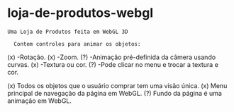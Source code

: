 # loja-de-produtos-webgl
    Uma Loja de Produtos feita em WebGL 3D

      Contem controles para animar os objetos:
(x)    -Rotação.
(x)    -Zoom.
(?)    -Animação pré-definida da câmera usando curvas.
(x)    -Textura ou cor.
(?)    -Pode clicar no menu e trocar a textura e cor.

(x)    Todos os objetos que o usuário comprar tem uma visão única.
(x)    Menu principal de navegação da página em WebGL.
(?)    Fundo da página é uma animação em WebGL.